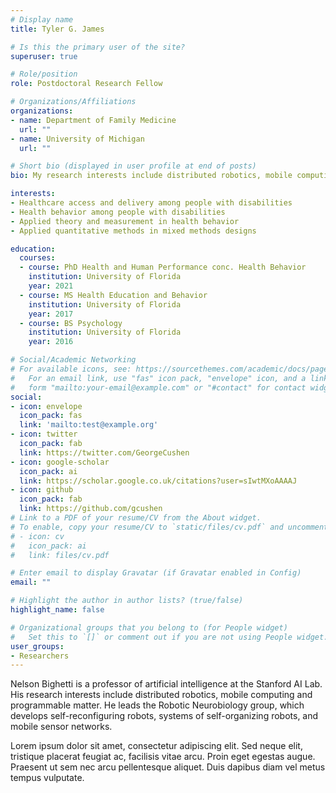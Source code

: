 ```yaml
---
# Display name
title: Tyler G. James

# Is this the primary user of the site?
superuser: true

# Role/position
role: Postdoctoral Research Fellow

# Organizations/Affiliations
organizations:
- name: Department of Family Medicine
  url: ""
- name: University of Michigan
  url: ""

# Short bio (displayed in user profile at end of posts)
bio: My research interests include distributed robotics, mobile computing and programmable matter.

interests:
- Healthcare access and delivery among people with disabilities
- Health behavior among people with disabilities
- Applied theory and measurement in health behavior
- Applied quantitative methods in mixed methods designs

education:
  courses:
  - course: PhD Health and Human Performance conc. Health Behavior
    institution: University of Florida
    year: 2021
  - course: MS Health Education and Behavior
    institution: University of Florida
    year: 2017
  - course: BS Psychology
    institution: University of Florida
    year: 2016

# Social/Academic Networking
# For available icons, see: https://sourcethemes.com/academic/docs/page-builder/#icons
#   For an email link, use "fas" icon pack, "envelope" icon, and a link in the
#   form "mailto:your-email@example.com" or "#contact" for contact widget.
social:
- icon: envelope
  icon_pack: fas
  link: 'mailto:test@example.org'
- icon: twitter
  icon_pack: fab
  link: https://twitter.com/GeorgeCushen
- icon: google-scholar
  icon_pack: ai
  link: https://scholar.google.co.uk/citations?user=sIwtMXoAAAAJ
- icon: github
  icon_pack: fab
  link: https://github.com/gcushen
# Link to a PDF of your resume/CV from the About widget.
# To enable, copy your resume/CV to `static/files/cv.pdf` and uncomment the lines below.
# - icon: cv
#   icon_pack: ai
#   link: files/cv.pdf

# Enter email to display Gravatar (if Gravatar enabled in Config)
email: ""

# Highlight the author in author lists? (true/false)
highlight_name: false

# Organizational groups that you belong to (for People widget)
#   Set this to `[]` or comment out if you are not using People widget.
user_groups:
- Researchers
---
```


Nelson Bighetti is a professor of artificial intelligence at the Stanford AI Lab. His research interests include distributed robotics, mobile computing and programmable matter. He leads the Robotic Neurobiology group, which develops self-reconfiguring robots, systems of self-organizing robots, and mobile sensor networks.

Lorem ipsum dolor sit amet, consectetur adipiscing elit. Sed neque elit, tristique placerat feugiat ac, facilisis vitae arcu. Proin eget egestas augue. Praesent ut sem nec arcu pellentesque aliquet. Duis dapibus diam vel metus tempus vulputate.
